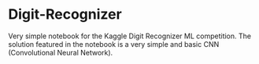 # Digit-Recognizer

Very simple notebook for the Kaggle Digit Recognizer ML competition. The solution featured in the notebook is a very simple and basic CNN (Convolutional Neural Network). 
